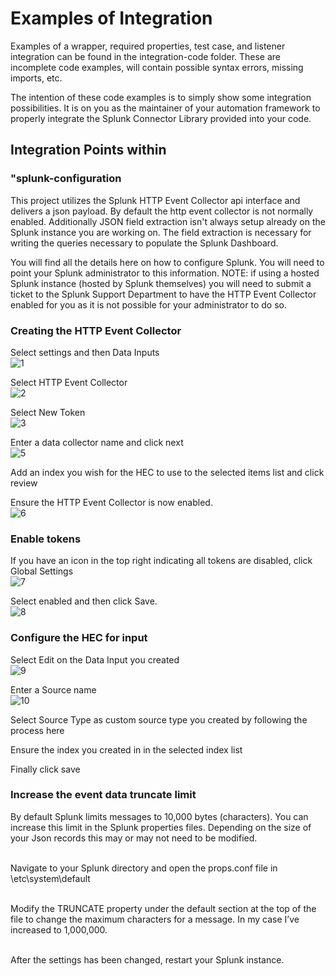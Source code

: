 <h1>Examples of Integration</h1>

Examples of a wrapper, required properties, test case, and listener integration can be found in the integration-code folder. These are incomplete code examples, will contain possible syntax errors, missing imports, etc.

The intention of these code examples is to simply show some integration possibilities. It is on you as the maintainer of your automation framework to properly integrate the Splunk Connector Library provided into your code.

<h2>Integration Points within <integration-examples> </h2>

<h3>"splunk-configuration</h1>
This project utilizes the Splunk HTTP Event Collector api interface and delivers a json payload.  By default the http event collector is not normally enabled.  Additionally JSON field extraction isn't always setup already on the Splunk instance you are working on.  The field extraction is necessary for writing the queries necessary to populate the Splunk Dashboard.  

You will find all the details here on how to configure Splunk.  You will need to point your Splunk administrator to this information.  NOTE: if using a hosted Splunk instance (hosted by Splunk themselves) you will need to submit a ticket to the Splunk Support Department to have the HTTP Event Collector enabled for you as it is not possible for your administrator to do so.

<h3>Creating the HTTP Event Collector</h3>

Select settings and then Data Inputs  <br>
![1](https://github.com/undertow1984/SplunkAutomationFrameworkIntegration/assets/12835715/76c11179-231a-41fe-804d-44f0131229db)


Select HTTP Event Collector <br>
![2](https://github.com/undertow1984/SplunkAutomationFrameworkIntegration/assets/12835715/6ef12cac-5bd9-4ac6-94d4-688a769040f0)



Select New Token <br>
![3](https://github.com/undertow1984/SplunkAutomationFrameworkIntegration/assets/12835715/9af7512f-c808-471f-b418-579ad0ce7950)



Enter a data collector name and click next <br>
![5](https://github.com/undertow1984/SplunkAutomationFrameworkIntegration/assets/12835715/b0f151b6-db39-4efa-85cd-f71ca66a2887)


Add an index you wish for the HEC to use to the selected items list and click review <br>

Ensure the HTTP Event Collector is now enabled. <br>
![6](https://github.com/undertow1984/SplunkAutomationFrameworkIntegration/assets/12835715/8228d279-5d07-49ee-ba1e-6d6b20e0e2e0)

<h3>Enable tokens</h3>

If you have an icon in the top right indicating all tokens are disabled, click Global Settings <br>
![7](https://github.com/undertow1984/SplunkAutomationFrameworkIntegration/assets/12835715/17172362-43ce-4747-86ae-6dc52594814e)


Select enabled and then click Save. <br>
![8](https://github.com/undertow1984/SplunkAutomationFrameworkIntegration/assets/12835715/b3474508-10a5-4c79-947c-fe8d1d047a03)

<h3>Configure the HEC for input</h3>

Select Edit on the Data Input you created <br>
![9](https://github.com/undertow1984/SplunkAutomationFrameworkIntegration/assets/12835715/3c06dba1-6d4f-474f-baeb-ffa20b23471b)


Enter a Source name <br>
![10](https://github.com/undertow1984/SplunkAutomationFrameworkIntegration/assets/12835715/f53917d8-1e0f-4df6-b475-80f429251b4c)

Select Source Type as custom source type you created by following the process here <br>

Ensure the index you created in in the selected index list <br>

Finally click save <br>

<h3>Increase the event data truncate limit</h3>

By default Splunk limits messages to 10,000 bytes (characters). You can increase this limit in the Splunk properties files. Depending on the size of your Json records this may or may not need to be modified. <br> <br>

Navigate to your Splunk directory and open the props.conf file in \etc\system\default <br> <br>

Modify the TRUNCATE property under the default section at the top of the file to change the maximum characters for a message. In my case I’ve increased to 1,000,000. <br> <br>

After the settings has been changed, restart your Splunk instance.


